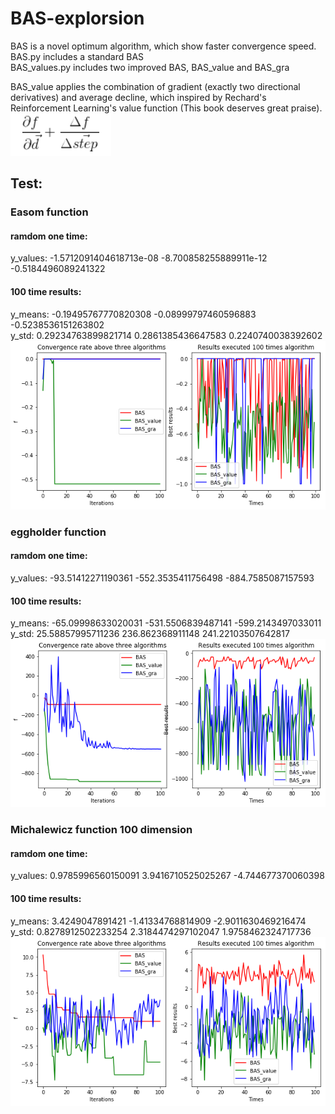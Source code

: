 # BAS-explorsion

BAS is a novel optimum algorithm, which show faster convergence speed. <br>
BAS.py includes a standard BAS <br>
BAS_values.py includes two improved BAS, BAS_value and BAS_gra<br>

BAS_value applies the combination of gradient (exactly two directional derivatives) and average decline, which inspired by Rechard's Reinforcement Learning's value function (This book deserves great praise).<br>
![image](https://github.com/Knightsll/BAS-explorsion/blob/master/image/formula.png)

## Test:
### Easom function
#### ramdom one time:  
y_values:  -1.5712091404618713e-08 -8.700858255889911e-12 -0.5184496089241322 <br>
#### 100 time results: 
y_means:    -0.19495767770820308 -0.08999797460596883 -0.5238536151263802<br>
y_std:      0.29234763899821714 0.2861385436647583 0.2240740038392602<br>
![image](https://github.com/Knightsll/BAS-explorsion/blob/master/image/Easom%20function.png)<br>

### eggholder function
#### ramdom one time:  
y_values:  -93.51412271190361 -552.3535411756498 -884.7585087157593<br>
#### 100 time results: 
y_means:    -65.09998633020031 -531.5506839487141 -599.2143497033011<br>
y_std:      25.58857995711236 236.862368911148 241.22103507642817<br>
![image](https://github.com/Knightsll/BAS-explorsion/blob/master/image/eggholder.png)<br>

### Michalewicz function 100 dimension
#### ramdom one time:  
y_values:  0.9785996560150091 3.9416710525025267 -4.744677370060398<br>
#### 100 time results: 
y_means:    3.4249047891421 -1.41334768814909 -2.9011630469216474<br>y_std:      0.8278912502233254 2.3184474297102047 1.9758462324717736<br>
![image](https://github.com/Knightsll/BAS-explorsion/blob/master/image/Michalewicz_100.png)











